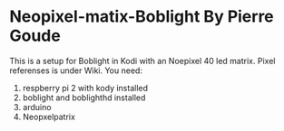 # Neopixel-matix-Boblight By Pierre Goude
This is a setup for Boblight in Kodi with an Noepixel 40 led matrix.
Pixel referenses is under Wiki.
You need:
1. respberry pi 2 with kody installed 
2. boblight and boblighthd installed
3. arduino
4. Neopxelpatrix
